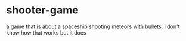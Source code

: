 # shooter-game
a game that is about a spaceship shooting meteors with bullets. i don't know how that works but it does
